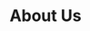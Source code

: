 ---
title: "About Us"
draft: false
description: ""
layout: "about"

# about_us
about_us:
  title: "We Unify Platforms And Universalize Solutions"
  subtitle: "It's All About Getting More Out Of Less"
  images:
    - "images/about/1.png"
    - "images/about/3.png"
    - "images/about/4.png"
    - "images/about/2.png"

# brands
#brands:
#  title: "Brands we worked with"
#  subtitle: "Intregrated 100+ Applications You Love"
#
#  images:
#    - "images/brands/01.png"
#    - "images/brands/02.png"
#    - "images/brands/03.png"
#    - "images/brands/04.png"
#    - "images/brands/05.png"
#    - "images/brands/06.png"
#    - "images/brands/07.png"
#    - "images/brands/08.png"
#    - "images/brands/09.png"
#    - "images/brands/10.png"

# about info
about_info:
  enable: true
  title: "Our Vision"
  subtitle: "The Universal Operating System"
  image: "images/about/about-info.png"
  content: >
    Every technology we create is, in fact, a part of a bigger picture. 
    **We are crating the operating system of the future: The Universal OS.**
    It will be one operating system for everything from smart homes, mobile
    and wearable devices, desktops, super computers, to cars, rockets and 
    space stations. We already have a prototype of how the operating system
    works on a highly dynamic distributed environment. **We are Universal 
    Informatics and we are creating the universe of your future.** 

# our values
our_values:
  enable: true
  title: "Our Values"
  subtitle: "Ingenium Et Opera Ad Optimum"

  value_lists:
    - title: "Strive To Better Human Beings"
      icon: "fa-solid fa-hands-holding-child"
      content: "We uphold human values: kindness, love, art, creativity, knowledge, and dare."
      
    - title: "End-User At The Center"
      icon: "fa-solid fa-trophy"
      content: "We server businesses and we strive for their success, by helping them serve the best."
      
    - title: "True Data Ownership"
      icon: "fa-solid fa-shield-halved"
      content: "We consider privacy as a basic human right. We never sell or share user data."
      
    - title: "Perfection, And Then Some"
      icon: "fa-solid fa-briefcase"
      content: "Good enough is not enough. We always go an extra mile to server the best to our clients."

# team
team:
  enable: false
  title: "see our emarging team"
  subtitle: "The Amazing Team Behind Tech"

  team_lists:
    - title: "Development"
      icon: "fa-solid fa-house-laptop"
      team_members:
        - name: "Jenny Wilson"
          designation: "Medical Assistant"
          image: "images/team/1.jpg"

    - title: "Remote"
      icon: "fa-solid fa-chart-line"
      team_members:
        - name: "Jane Cooper"
          designation: "Marketing Coordinator"
          image: "images/team/2.jpg"

        - name: "Leslie Alexander"
          designation: "Nursing Assistant"
          image: "images/team/3.jpg"

    - title: "Designer"
      icon: "fa-solid fa-pen-nib"
      team_members:
        - name: "Kristin Watson"
          designation: "President of Sales"
          image: "images/team/4.jpg"

    - title: "Content Writer"
      icon: "fa-solid fa-pen-to-square"
      team_members:
        - name: "Kathryn Murphy"
          designation: "Web Designer"
          image: "images/team/5.jpg"

        - name: "Dianne Russell"
          designation: "Dog Trainer"
          image: "images/team/6.jpg"

# testimonials
testimonials:
  enable: false
  title: "customer’s testimonial"
  subtitle: "What Our Great Customers are Saying"
  image: "images/testimonial-img.png"
---